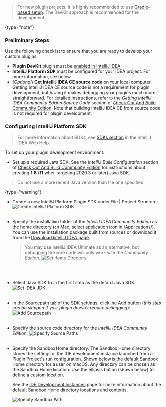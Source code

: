 [//]: # (title: Setting Up a Development Environment)

<!-- Copyright 2000-2022 JetBrains s.r.o. and contributors. Use of this source code is governed by the Apache 2.0 license. -->

> For new plugin projects, it is highly recommended to use [Gradle-based setup](plugins_getting_started.md).
> The DevKit approach is recommended for the [](themes_intro.md) development.
>
{type="note"}

### Preliminary Steps

Use the following checklist to ensure that you are ready to develop your custom plugins.
- **Plugin DevKit** plugin must be [enabled in IntelliJ IDEA](https://www.jetbrains.com/help/idea/managing-plugins.html).
- **IntelliJ Platform SDK** must be configured for your IDEA project.
  For more information, see below.
- (_Optional_) **Get IntelliJ IDEA CE source code** on your local computer.
  Getting IntelliJ IDEA CE source code is not a requirement for plugin development, but having it makes debugging your plugins much more straightforward.
  For detailed instructions, refer to the _Getting IntelliJ IDEA Community Edition Source Code_ section of [Check Out And Build Community Edition](%gh-ic%/README.md).
  Note that building IntelliJ IDEA CE from source code is not required for plugin development.

### Configuring IntelliJ Platform SDK

> For more information about SDKs, see [SDKs section](https://www.jetbrains.com/help/idea/working-with-sdks.html) in the IntelliJ IDEA Web Help.

To set up your plugin development environment:

* Set up a required Java SDK.
  See the _IntelliJ Build Configuration_ section of [Check Out And Build Community Edition](%gh-ic%/README.md) for instructions about creating **1.8** (**11** when targeting 2020.3 or later) Java SDK.

> Do not use a more recent Java version than the one specified.
>
{type="warning"}

* Create a new <control>IntelliJ Platform Plugin SDK</control> under <menupath>File | Project Structure</menupath>:
  ![Create IntelliJ Platform SDK](create_intellij_idea_sdk.png)
  <br/>
  <br/>
* Specify the installation folder of the *IntelliJ IDEA Community Edition* as the home directory (on Mac, select application icon in <path>/Applications/</path>).
  You can use the installation package built from sources or download it from the [Download IntelliJ IDEA page](https://www.jetbrains.com/idea/download/).
  > You may use IntelliJ IDEA Ultimate as an alternative, but debugging the core code will only work with the *Community Edition*.
  ![Set Home Directory](set_home_directory.png)
  <br/>
  <br/>
* Select Java SDK from the first step as the default Java SDK.
  ![Set IDEA JDK](set_java_sdk.png)
  <br/>
  <br/>
* In the <control>Sourcepath</control> tab of the SDK settings, click the <control>Add</control> button (_this step can be skipped if your plugin doesn't require debugging_):
  ![Add Sourcepath](add_sourcepath.png)
  <br/>
  <br/>
* Specify the source code directory for the *IntelliJ IDEA Community Edition*:
  ![Specify Source Paths](community_sources_directory.png)
  <br/>
  <br/>
* Specify the <control>Sandbox Home</control> directory.
  The <control>Sandbox Home</control> directory stores the settings of the IDE development instance launched from a Plugin Project's run configuration.
  Shown below is the default <control>Sandbox Home</control> directory for a user on macOS.
  Any directory can be chosen as the <control>Sandbox Home</control> location.
  Use the ellipsis button (shown below) to define a custom location.

  See the [IDE Development Instances](ide_development_instance.md) page for more information about the default <control>Sandbox Home</control> directory locations and contents.

  ![Specify Sandbox Path](plugins-sandbox.png)
